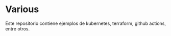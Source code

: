 # Various

Este repositorio contiene ejemplos de kubernetes, terraform, github actions, entre otros.
